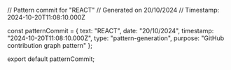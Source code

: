 // Pattern commit for "REACT"
// Generated on 20/10/2024
// Timestamp: 2024-10-20T11:08:10.000Z

const patternCommit = {
  text: "REACT",
  date: "20/10/2024",
  timestamp: "2024-10-20T11:08:10.000Z",
  type: "pattern-generation",
  purpose: "GitHub contribution graph pattern"
};

export default patternCommit;
